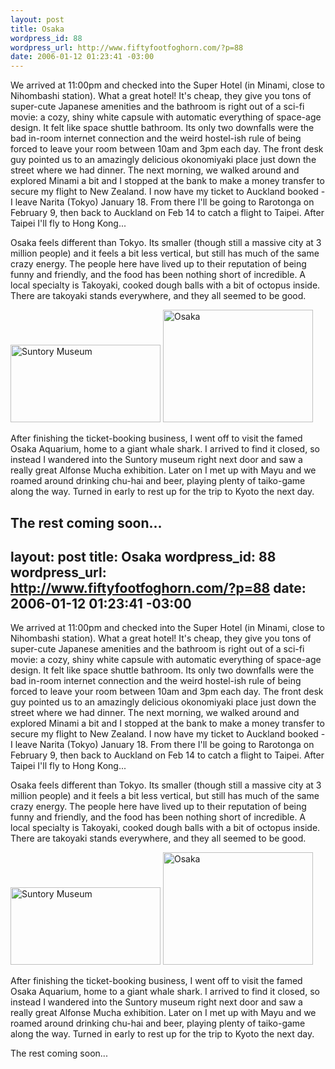 ```yaml
--- 
layout: post
title: Osaka
wordpress_id: 88
wordpress_url: http://www.fiftyfootfoghorn.com/?p=88
date: 2006-01-12 01:23:41 -03:00
---
```

We arrived at 11:00pm and checked into the Super Hotel (in Minami, close to Nihombashi station). What a great hotel! It's cheap, they give you tons of super-cute Japanese amenities and the bathroom is right out of a sci-fi movie: a cozy, shiny white capsule with automatic everything of space-age design. It felt like space shuttle bathroom. Its only two downfalls were the bad in-room internet connection and the weird hostel-ish rule of being forced to leave your room between 10am and 3pm each day. The front desk guy pointed us to an amazingly delicious okonomiyaki place just down the street where we had dinner. The next morning, we walked around and explored Minami a bit and I stopped at the bank to make a money transfer to secure my flight to New Zealand. I now have my ticket to Auckland booked - I leave Narita (Tokyo) January 18. From there I'll be going to Rarotonga on February 9, then back to Auckland on Feb 14 to catch a flight to Taipei. After Taipei I'll fly to Hong Kong...

Osaka feels different than Tokyo. Its smaller (though still a massive city at 3 million people) and it feels a bit less vertical, but still has much of the same crazy energy. The people here have lived up to their reputation of being funny and friendly, and the food has been nothing short of incredible. A local specialty is Takoyaki, cooked dough balls with a bit of octopus inside. There are takoyaki stands everywhere, and they all seemed to be good.

<a href="http://flickr.com/photos/fiftyfeet/86869079"><img src="http://static.flickr.com/6/86869079_61df1af8d2_m.jpg" width="240" height="124" alt="Suntory Museum" border="0" /></a> <a href="http://flickr.com/photos/fiftyfeet/86867255"><img src="http://static.flickr.com/41/86867255_51d22719bd_m.jpg" width="240" height="180" alt="Osaka" border="0" /></a> 

After finishing the ticket-booking business, I went off to visit the famed Osaka Aquarium, home to a giant whale shark. I arrived to find it closed, so instead I wandered into the Suntory museum right next door and saw a really great Alfonse Mucha exhibition. Later on I met up with Mayu and we roamed around drinking chu-hai and beer, playing plenty of taiko-game along the way. Turned in early to rest up for the trip to Kyoto the next day.

The rest coming soon...
--- 
layout: post
title: Osaka
wordpress_id: 88
wordpress_url: http://www.fiftyfootfoghorn.com/?p=88
date: 2006-01-12 01:23:41 -03:00
---
We arrived at 11:00pm and checked into the Super Hotel (in Minami, close to Nihombashi station). What a great hotel! It's cheap, they give you tons of super-cute Japanese amenities and the bathroom is right out of a sci-fi movie: a cozy, shiny white capsule with automatic everything of space-age design. It felt like space shuttle bathroom. Its only two downfalls were the bad in-room internet connection and the weird hostel-ish rule of being forced to leave your room between 10am and 3pm each day. The front desk guy pointed us to an amazingly delicious okonomiyaki place just down the street where we had dinner. The next morning, we walked around and explored Minami a bit and I stopped at the bank to make a money transfer to secure my flight to New Zealand. I now have my ticket to Auckland booked - I leave Narita (Tokyo) January 18. From there I'll be going to Rarotonga on February 9, then back to Auckland on Feb 14 to catch a flight to Taipei. After Taipei I'll fly to Hong Kong...

Osaka feels different than Tokyo. Its smaller (though still a massive city at 3 million people) and it feels a bit less vertical, but still has much of the same crazy energy. The people here have lived up to their reputation of being funny and friendly, and the food has been nothing short of incredible. A local specialty is Takoyaki, cooked dough balls with a bit of octopus inside. There are takoyaki stands everywhere, and they all seemed to be good.

<a href="http://flickr.com/photos/fiftyfeet/86869079"><img src="http://static.flickr.com/6/86869079_61df1af8d2_m.jpg" width="240" height="124" alt="Suntory Museum" border="0" /></a> <a href="http://flickr.com/photos/fiftyfeet/86867255"><img src="http://static.flickr.com/41/86867255_51d22719bd_m.jpg" width="240" height="180" alt="Osaka" border="0" /></a> 

After finishing the ticket-booking business, I went off to visit the famed Osaka Aquarium, home to a giant whale shark. I arrived to find it closed, so instead I wandered into the Suntory museum right next door and saw a really great Alfonse Mucha exhibition. Later on I met up with Mayu and we roamed around drinking chu-hai and beer, playing plenty of taiko-game along the way. Turned in early to rest up for the trip to Kyoto the next day.

The rest coming soon...
